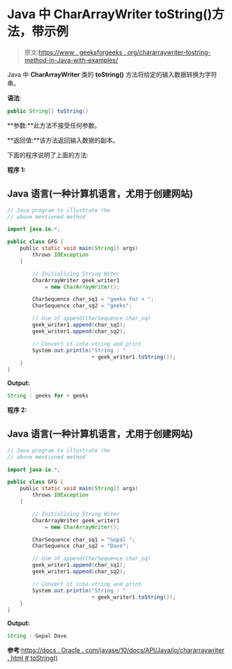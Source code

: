 # Java 中 CharArrayWriter toString()方法，带示例

> 原文:[https://www . geeksforgeeks . org/chararraywriter-tostring-method-in-Java-with-examples/](https://www.geeksforgeeks.org/chararraywriter-tostring-method-in-java-with-examples/)

Java 中 **CharArrayWriter** 类的 **toString()** 方法将给定的输入数据转换为字符串。

**语法**:

```java
public String[] toString()
```

**参数:**此方法不接受任何参数。

**返回值:**该方法返回输入数据的副本。

下面的程序说明了上面的方法:

**程序 1:**

## Java 语言(一种计算机语言，尤用于创建网站)

```java
// Java program to illustrate the
// above mentioned method

import java.io.*;

public class GFG {
    public static void main(String[] args)
        throws IOException
    {

        // Initializing String Witer
        CharArrayWriter geek_writer1
            = new CharArrayWriter();

        CharSequence char_sq1 = "geeks for + ";
        CharSequence char_sq2 = "geeks";

        // Use of append(CharSequence char_sq)
        geek_writer1.append(char_sq1);
        geek_writer1.append(char_sq2);

        // Convert it into string and print
        System.out.println("String : "
                           + geek_writer1.toString());
    }
}
```

**Output:** 

```java
String : geeks for + geeks
```

**程序 2:**

## Java 语言(一种计算机语言，尤用于创建网站)

```java
// Java program to illustrate the
// above mentioned method

import java.io.*;

public class GFG {
    public static void main(String[] args)
        throws IOException
    {

        // Initializing String Witer
        CharArrayWriter geek_writer1
            = new CharArrayWriter();

        CharSequence char_sq1 = "Gopal ";
        CharSequence char_sq2 = "Dave";

        // Use of append(CharSequence char_sq)
        geek_writer1.append(char_sq1);
        geek_writer1.append(char_sq2);

        // Convert it into string and print
        System.out.println("String : "
                           + geek_writer1.toString());
    }
}
```

**Output:** 

```java
String : Gopal Dave
```

**参考**:[https://docs . Oracle . com/javase/10/docs/API/Java/io/chararraywriter . html # toString()](https://docs.oracle.com/javase/10/docs/api/java/io/CharArrayWriter.html#toString())